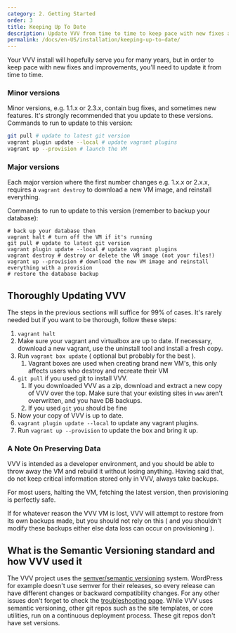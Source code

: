 ```yaml
---
category: 2. Getting Started
order: 3
title: Keeping Up To Date
description: Update VVV from time to time to keep pace with new fixes and improvements.
permalink: /docs/en-US/installation/keeping-up-to-date/
---
```


Your VVV install will hopefully serve you for many years, but in order to keep pace with new fixes and improvements, you'll need to update it from time to time.

### Minor versions

Minor versions, e.g. 1.1.x or 2.3.x, contain bug fixes, and sometimes new features. It's strongly recommended that you update to these versions. Commands to run to update to this version:

```sh
git pull # update to latest git version
vagrant plugin update --local # update vagrant plugins
vagrant up --provision # launch the VM
```

### Major versions

Each major version where the first number changes e.g. 1.x.x or 2.x.x, requires a `vagrant destroy` to download a new VM image, and reinstall everything.

Commands to run to update to this version (remember to backup your database):

```shell
# back up your database then
vagrant halt # turn off the VM if it's running
git pull # update to latest git version
vagrant plugin update --local # update vagrant plugins
vagrant destroy # destroy or delete the VM image (not your files!)
vagrant up --provision # download the new VM image and reinstall everything with a provision
# restore the database backup
```

## Thoroughly Updating VVV

The steps in the previous sections will suffice for 99% of cases. It's rarely needed but if you want to be thorough, follow these steps:

 1. `vagrant halt`
 2. Make sure your vagrant and virtualbox are up to date. If necessary, download a new vagrant, use the uninstall tool and install a fresh copy.
 3. Run `vagrant box update` ( optional but probably for the best ).
    1. Vagrant boxes are used when creating brand new VM's, this only affects users who destroy and recreate their VM
 4. `git pull` if you used git to install VVV.
    1.  If you downloaded VVV as a zip, download and extract a new copy of VVV over the top. Make sure that your existing sites in `www` aren't overwritten, and you have DB backups.
    2. If you used `git` you should be fine
 5. Now your copy of VVV is up to date.
 6. `vagrant plugin update --local` to update any vagrant plugins.
7. Run `vagrant up --provision` to update the box and bring it up.

### A Note On Preserving Data

VVV is intended as a developer environment, and you should be able to throw away the VM and rebuild it without losing anything. Having said that, do not keep critical information stored only in VVV, always take backups.

For most users, halting the VM, fetching the latest version, then provisioning is perfectly safe.

If for whatever reason the VVV VM is lost, VVV will attempt to restore from its own backups made, but you should not rely on this ( and you shouldn't modify these backups either else data loss can occur on provisioning ).

## What is the Semantic Versioning standard and how VVV used it

The VVV project uses the [semver/semantic versioning](http://semver.org/) system.
WordPress for example doesn't use semver for their releases, so every release can have different changes or backward compatibility changes. For any other issues don't forget to check the [troubleshooting page](https://varyingvagrantvagrants.org/docs/en-US/troubleshooting/).
While VVV uses semantic versioning, other git repos such as the site templates, or core utilities, run on a continuous deployment process. These git repos don't have set versions.